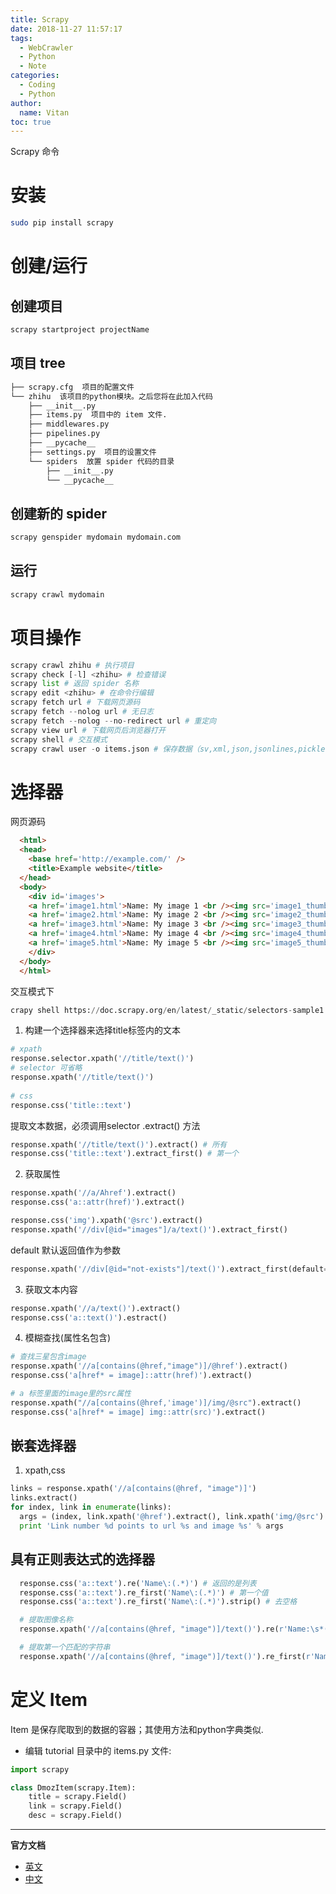 ```yaml
---
title: Scrapy
date: 2018-11-27 11:57:17
tags:
  - WebCrawler
  - Python
  - Note
categories:
  - Coding
  - Python
author:
  name: Vitan
toc: true
---
```

Scrapy 命令
<!--more-->
# 安装
```bash
sudo pip install scrapy
```

# 创建/运行
## 创建项目
```python
scrapy startproject projectName
```

## 项目 tree
```bash
├── scrapy.cfg  项目的配置文件
└── zhihu  该项目的python模块。之后您将在此加入代码
    ├── __init__.py
    ├── items.py  项目中的 item 文件.
    ├── middlewares.py
    ├── pipelines.py
    ├── __pycache__
    ├── settings.py  项目的设置文件
    └── spiders  放置 spider 代码的目录
        ├── __init__.py
        └── __pycache__
```

## 创建新的 spider
```python
scrapy genspider mydomain mydomain.com
```

## 运行
```python
scrapy crawl mydomain
```

# 项目操作
```python
scrapy crawl zhihu # 执行项目
scrapy check [-l] <zhihu> # 检查错误
scrapy list # 返回 spider 名称
scrapy edit <zhihu> # 在命令行编辑
scrapy fetch url # 下载网页源码
scrapy fetch --nolog url # 无日志
scrapy fetch --nolog --no-redirect url # 重定向
scrapy view url # 下载网页后浏览器打开
scrapy shell # 交互模式
scrapy crawl user -o items.json # 保存数据（sv,xml,json,jsonlines,pickle,marshal）
```

# 选择器
网页源码

```html
  <html>
  <head>
    <base href='http://example.com/' />
    <title>Example website</title>
  </head>
  <body>
    <div id='images'>
    <a href='image1.html'>Name: My image 1 <br /><img src='image1_thumb.jpg' /></a>
    <a href='image2.html'>Name: My image 2 <br /><img src='image2_thumb.jpg' /></a>
    <a href='image3.html'>Name: My image 3 <br /><img src='image3_thumb.jpg' /></a>
    <a href='image4.html'>Name: My image 4 <br /><img src='image4_thumb.jpg' /></a>
    <a href='image5.html'>Name: My image 5 <br /><img src='image5_thumb.jpg' /></a>
    </div>
  </body>
  </html>
```

交互模式下

```python
crapy shell https://doc.scrapy.org/en/latest/_static/selectors-sample1.html
```

1. 构建一个选择器来选择title标签内的文本

```python
# xpath
response.selector.xpath('//title/text()')
# selector 可省略
response.xpath('//title/text()')
  
# css
response.css('title::text')
```

提取文本数据，必须调用selector .extract() 方法

```python
response.xpath('//title/text()').extract() # 所有
response.css('title::text').extract_first() # 第一个
```

2. 获取属性

```python
response.xpath('//a/Ahref').extract()
response.css('a::attr(href)').extract()

response.css('img').xpath('@src').extract()
response.xpath('//div[@id="images"]/a/text()').extract_first()
```

default 默认返回值作为参数

```python
response.xpath('//div[@id="not-exists"]/text()').extract_first(default='not-found')
```

3. 获取文本内容

```python
response.xpath('//a/text()').extract()
response.css('a::text()').estract()
```

4. 模糊查找(属性名包含)

```python
# 查找三星包含image
response.xpath('//a[contains(@href,"image")]/@href').extract()
response.css('a[href* = image]::attr(href)').extract()

# a 标签里面的image里的src属性
response.xpath("//a[contains(@href,'image')]/img/@src").extract()
response.css('a[href* = image] img::attr(src)').extract()
```


## 嵌套选择器

1. xpath,css

```python
links = response.xpath('//a[contains(@href, "image")]')
links.extract()
for index, link in enumerate(links):
  args = (index, link.xpath('@href').extract(), link.xpath('img/@src').extract())
  print 'Link number %d points to url %s and image %s' % args
```

## 具有正则表达式的选择器
```python
  response.css('a::text').re('Name\:(.*)') # 返回的是列表
  response.css('a::text').re_first('Name\:(.*)') # 第一个值
  response.css('a::text').re_first('Name\:(.*)').strip() # 去空格

  # 提取图像名称
  response.xpath('//a[contains(@href, "image")]/text()').re(r'Name:\s*(.*)')

  # 提取第一个匹配的字符串
  response.xpath('//a[contains(@href, "image")]/text()').re_first(r'Name:\s*(.*)')
```

# 定义 Item
Item 是保存爬取到的数据的容器；其使用方法和python字典类似.

- 编辑 tutorial 目录中的 items.py 文件:

```python
import scrapy

class DmozItem(scrapy.Item):
    title = scrapy.Field()
    link = scrapy.Field()
    desc = scrapy.Field()
```
---
**官方文档**
- [英文](https://docs.scrapy.org/en/latest/)
- [中文](https://scrapy-chs.readthedocs.io/zh_CN/1.0/index.html)
